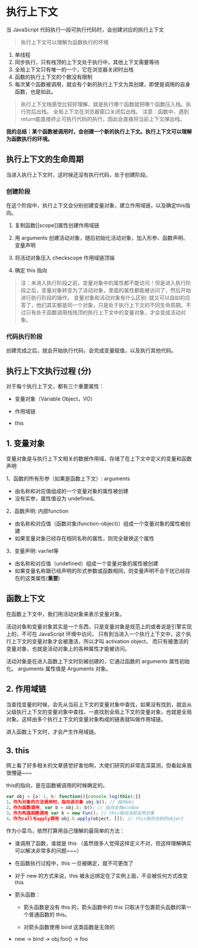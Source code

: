 # 执行上下文

当 JavaScript 代码执行一段可执行代码时，会创建对应的执行上下文

> 执行上下文可以理解为函数执行的环境

1. 单线程
2. 同步执行，只有栈顶的上下文处于执行中，其他上下文需要等待
3. 全局上下文只有唯一的一个，它在浏览器关闭时出栈
4. 函数的执行上下文的个数没有限制
5. 每次某个函数被调用，就会有个新的执行上下文为其创建，即使是调用的自身函数，也是如此。

> 执行上下文栈感觉比较好理解，就是执行哪个函数就把哪个函数压入栈。执行完后出栈。
> 全局上下文在浏览器窗口关闭后出栈。
> 注意：函数中，遇到return能直接终止可执行代码的执行，因此会直接将当前上下文弹出栈。

**我的总结：某个函数被调用时，会创建一个新的执行上下文。执行上下文可以理解为函数执行的环境。**

## 执行上下文的生命周期

当进入执行上下文时，这时候还没有执行代码，处于创建阶段。

### 创建阶段

在这个阶段中，执行上下文会分别创建变量对象，建立作用域链，以及确定this指向。

1. 复制函数[[scope]]属性创建作用域链

2. 用 arguments 创建活动对象，随后初始化活动对象，加入形参、函数声明、变量声明

3. 将活动对象压入 checkscope 作用域链顶端

4. 确定 this 指向

> 注：未进入执行阶段之前，变量对象中的属性都不能访问！但是进入执行阶段之后，变量对象转变为了活动对象，里面的属性都能被访问了，然后开始进行执行阶段的操作。
> 变量对象和活动对象有什么区别: 就又可以自如的应答了，他们其实都是同一个对象，只是处于执行上下文的不同生命周期。不过只有处于函数调用栈栈顶的执行上下文中的变量对象，才会变成活动对象。

### 代码执行阶段

创建完成之后，就会开始执行代码，会完成变量赋值，以及执行其他代码。

## 执行上下文执行过程 (分)

对于每个执行上下文，都有三个重要属性：

* 变量对象（Variable Object，VO）

* 作用域链

* this

## 1. 变量对象

变量对象是与执行上下文相关的数据作用域，存储了在上下文中定义的变量和函数声明

1、函数的所有形参（如果是函数上下文）: arguments

* 由名称和对应值组成的一个变量对象的属性被创建
* 没有实参，属性值设为 undefined。

2、函数声明: 内部function

* 由名称和对应值（函数对象(function-object)）组成一个变量对象的属性被创建
* 如果变量对象已经存在相同名称的属性，则完全替换这个属性

3、变量声明: var/let等

* 由名称和对应值（undefined）组成一个变量对象的属性被创建
* 如果变量名称跟已经声明的形式参数或函数相同，则变量声明不会干扰已经存在的这类属性(**重要**)

## 函数上下文

在函数上下文中，我们用活动对象来表示变量对象。

活动对象和变量对象其实是一个东西，只是变量对象是规范上的或者说是引擎实现上的，不可在 JavaScript 环境中访问， 只有到当进入一个执行上下文中，这个执行上下文的变量对象才会被激活，所以才叫 activation object， 而只有被激活的变量对象，也就是活动对象上的各种属性才能被访问。

活动对象是在进入函数上下文时刻被创建的，它通过函数的 arguments 属性初始化。 arguments 属性值是 Arguments 对象。

## 2. 作用域链

当查找变量的时候，会先从当前上下文的变量对象中查找，如果没有找到，就会从父级执行上下文的变量对象中查找，一直找到全局上下文的变量对象，也就是全局对象。这样由多个执行上下文的变量对象构成的链表就叫做作用域链。

进入函数上下文时，才会产生作用域链。

## 3. this

网上看了好多相关的文章感觉好害怕啊，大佬们研究的非常高深莫测，但看起来我很懵逼~~~

this的指向，是在函数被调用的时候确定的。

```js
var obj = {a: 1, b: function(){console.log(this);}}
1、作为对象的方法调用时，指向该对象 obj.b(); // 指向obj
2、作为函数调用, var b = obj.b; b(); // 指向全局window
3、作为构造函数调用 var b = new Fun(); // this指向当前实例对象
4、作为call与apply调用 obj.b.apply(object, []); // this指向当前的object
```

作为小菜鸟，依然打算用自己理解的最简单的方法：

* 谁调用了函数，谁就是 this （虽然很多人觉得这样定义不对，但这样理解确实可以解决非常多的问题~~~）

* 在函数执行过程中，this 一旦被确定，就不可更改了

* 对于 new 的方式来说，this 被永远绑定在了实例上面，不会被任何方式改变 this

* 箭头函数：

  * 箭头函数是没有 this 的，箭头函数中的 this 只取决于包裹箭头函数的第一个普通函数的 this。

  * 对箭头函数使用 bind 这类函数是无效的

* new -> bind -> obj.foo() -> foo
